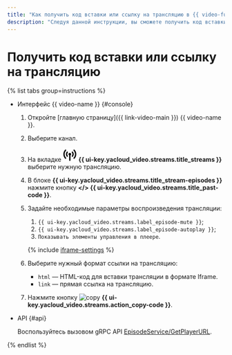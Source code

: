 ```yaml
---
title: "Как получить код вставки или ссылку на трансляцию в {{ video-full-name }}"
description: "Следуя данной инструкции, вы сможете получить код вставки или ссылку на трансляцию {{ video-full-name }}."
---
```


# Получить код вставки или ссылку на трансляцию

{% list tabs group=instructions %}

- Интерфейс {{ video-name }} {#console}

  1. Откройте [главную страницу]({{ link-video-main }}) {{ video-name }}.
  1. Выберите канал.
  1. На вкладке ![image](../../../_assets/console-icons/antenna-signal.svg) **{{ ui-key.yacloud_video.streams.title_streams }}** выберите нужную трансляцию.
  1. В блоке **{{ ui-key.yacloud_video.streams.title_stream-episodes }}** нажмите кнопку **</> {{ ui-key.yacloud_video.streams.title_past-code }}**.

  1. Задайте необходимые параметры воспроизведения трансляции:

      1. `{{ ui-key.yacloud_video.streams.label_episode-mute }}`;
      1. `{{ ui-key.yacloud_video.streams.label_episode-autoplay }}`;
      1. `Показывать элементы управления в плеере`.

      {% include [iframe-settings](../../../_includes/video/iframe-settings.md) %}

  1. Выберите нужный формат ссылки на трансляцию:

      * `html` — HTML-код для вставки трансляции в формате Iframe.
      * `link` — прямая ссылка на трансляцию.

  1. Нажмите кнопку ![copy](../../../_assets/console-icons/copy.svg) **{{ ui-key.yacloud_video.streams.action_copy-code }}**.

- API {#api}

  Воспользуйтесь вызовом gRPC API [EpisodeService/GetPlayerURL](../../api-ref/grpc/episode_service.md#GetPlayerURL).

{% endlist %}